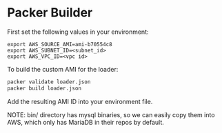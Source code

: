 # Packer Builder

First set the following values in your environment:
```
export AWS_SOURCE_AMI=ami-b70554c8
export AWS_SUBNET_ID=<subnet_id>
export AWS_VPC_ID=<vpc id>
```

To build the custom AMI for the loader:

```bash
packer validate loader.json
packer build loader.json
```

Add the resulting AMI ID into your environment file.

NOTE: bin/ directory has mysql binaries, so we can easily copy them into AWS, which only has MariaDB in their repos by default.
